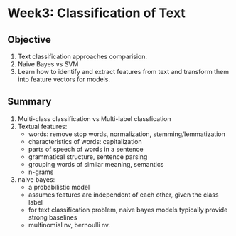 # Week3: Classification of Text

## Objective
1. Text classification approaches comparision.
2. Naive Bayes vs SVM
3. Learn how to identify and extract features from text and transform them into feature vectors for models.

## Summary 
1. Multi-class classification vs Multi-label classfication
2. Textual features: 
    + words: remove stop words, normalization, stemming/lemmatization 
    + characteristics of words: capitalization
    + parts of speech of words in a sentence
    + grammatical structure, sentence parsing
    + grouping words of similar meaning, semantics
    + n-grams
3. naive bayes: 
   + a probabilistic model
   + assumes features are independent of each other, given the class label
   + for text classification problem, naive bayes models typically provide strong baselines
   + multinomial nv, bernoulli nv. 
